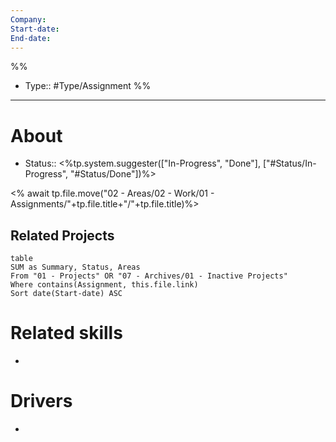 ```yaml
---
Company: 
Start-date: 
End-date:
---
```

%%
- Type:: #Type/Assignment 
%%
___
# About
- Status:: <%tp.system.suggester(["In-Progress", "Done"], ["#Status/In-Progress", "#Status/Done"])%>

<% await tp.file.move("02 - Areas/02 - Work/01 - Assignments/"+tp.file.title+"/"+tp.file.title)%>

## Related Projects
```dataview
table
SUM as Summary, Status, Areas
From "01 - Projects" OR "07 - Archives/01 - Inactive Projects"
Where contains(Assignment, this.file.link)
Sort date(Start-date) ASC
```

# Related skills
- 

# Drivers
- 